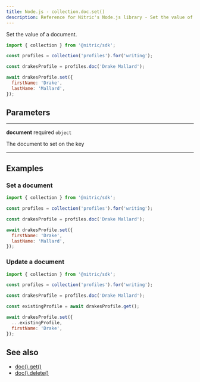 ```yaml
---
title: Node.js - collection.doc.set()
description: Reference for Nitric's Node.js library - Set the value of a document
---
```


Set the value of a document.

```javascript
import { collection } from '@nitric/sdk';

const profiles = collection('profiles').for('writing');

const drakesProfile = profiles.doc('Drake Mallard');

await drakesProfile.set({
  firstName: 'Drake',
  lastName: 'Mallard',
});
```

## Parameters

---

**document** required `object`

The document to set on the key

---

## Examples

### Set a document

```javascript
import { collection } from '@nitric/sdk';

const profiles = collection('profiles').for('writing');

const drakesProfile = profiles.doc('Drake Mallard');

await drakesProfile.set({
  firstName: 'Drake',
  lastName: 'Mallard',
});
```

### Update a document

```javascript
import { collection } from '@nitric/sdk';

const profiles = collection('profiles').for('writing');

const drakesProfile = profiles.doc('Drake Mallard');

const existingProfile = await drakesProfile.get();

await drakesProfile.set({
  ...existingProfile,
  firstName: 'Drake',
});
```

## See also

- [doc().get()](./collection-doc-get.md)
- [doc().delete()](./collection-doc-delete.md)
